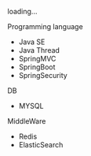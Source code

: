 loading...

Programming language
- Java SE
- Java Thread
- SpringMVC
- SpringBoot
- SpringSecurity

DB
- MYSQL

MiddleWare
- Redis
- ElasticSearch 


